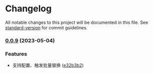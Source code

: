 # Changelog

All notable changes to this project will be documented in this file. See [standard-version](https://github.com/conventional-changelog/standard-version) for commit guidelines.

### [0.0.9](https://github.com/AngusFu/umi-locale-helper/compare/v0.0.8...v0.0.9) (2023-05-04)


### Features

* 支持配置、触发批量替换 ([e32b3b2](https://github.com/AngusFu/umi-locale-helper/commit/e32b3b2fc1b1aed8ed155e1bc30549367087827f))
